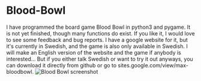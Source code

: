 # Blood-Bowl
I have programmed the board game Blood Bowl in python3 and pygame. It is not yet finished, though many functions do exist. If you like it, I would love to see some feedback and
bug reports.
I have a google website for it, but it's currently in Swedish, and the game is also only available in Swedish. I will make an English version of the website and the game if
anybody is interested...
But if you either talk Swedish or want to try it out anyways, you can download it directly from github or go to sites.google.com/view/max-bloodbowl.
![Blood Bowl screenshot](https://github.com/Qweq07/Blood-Bowl/blob/main/Blood%20Bowl%20screen%20shot.png)
